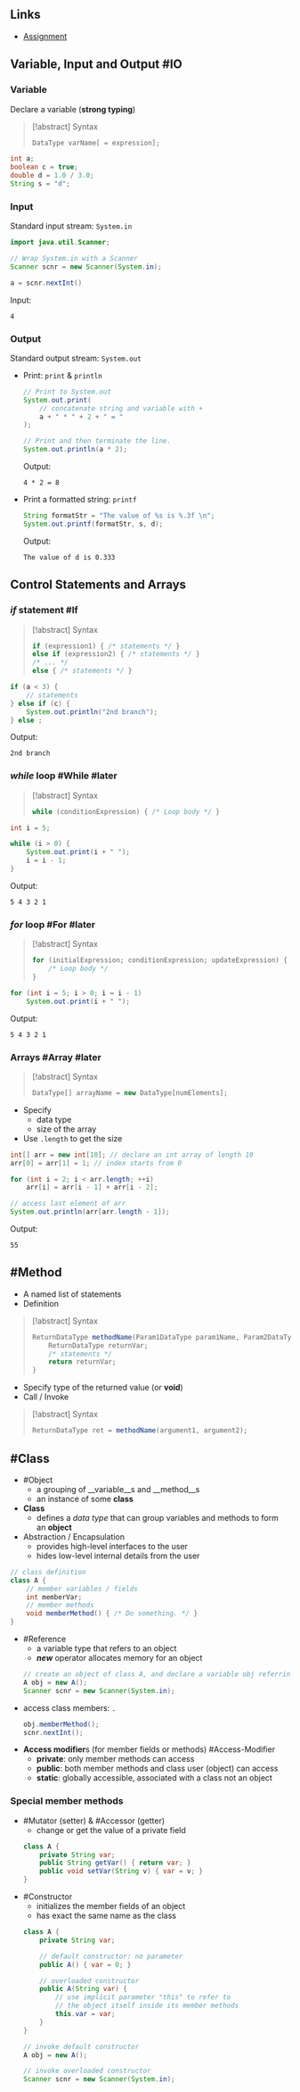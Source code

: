## Links
- [Assignment](https://tulane.instructure.com/courses/2271434/assignments/14343170)
## Variable, Input and Output #IO
### Variable
Declare a variable (**strong typing**)
> [!abstract] Syntax
> ```java
> DataType varName[ = expression];
> ```
```java
int a;
boolean c = true;
double d = 1.0 / 3.0;
String s = "d";
```
### Input
Standard input stream: `System.in`
```java
import java.util.Scanner;
```
```java
// Wrap System.in with a Scanner
Scanner scnr = new Scanner(System.in);

a = scnr.nextInt()
```
  Input:
```
4
```
### Output
Standard output stream: `System.out`
- Print: `print` & `println`
  ```java
  // Print to System.out
  System.out.print(
      // concatenate string and variable with +
      a + " * " + 2 + " = "
  );
  
  // Print and then terminate the line.
  System.out.println(a * 2);
  ```
    Output:
  ```
  4 * 2 = 8
  ```
- Print a formatted string: `printf`
  ```java
  String formatStr = "The value of %s is %.3f \n";
  System.out.printf(formatStr, s, d);
  ```
    Output:
  ```
  The value of d is 0.333
  ```
## Control Statements and Arrays
### _if_ statement #If
> [!abstract] Syntax
> ```java
> if (expression1) { /* statements */ }
> else if (expression2) { /* statements */ }
> /* ... */
> else { /* statements */ }
> ```
```java
if (a < 3) {
    // statements
} else if (c) {
    System.out.println("2nd branch");
} else ;
```
Output:
```
2nd branch
```
### _while_ loop #While #later
> [!abstract] Syntax
> ```java
> while (conditionExpression) { /* Loop body */ }
> ```
```java
int i = 5;

while (i > 0) {
    System.out.print(i + " ");
    i = i - 1;
}
```
Output:
```
5 4 3 2 1 
```
### _for_ loop #For #later
> [!abstract] Syntax
> ```java
> for (initialExpression; conditionExpression; updateExpression) {
>     /* Loop body */
> }
> ```
```java
for (int i = 5; i > 0; i = i - 1)
    System.out.print(i + " ");
```
Output:
```
5 4 3 2 1 
```
### Arrays #Array #later
> [!abstract] Syntax
> ```java
> DataType[] arrayName = new DataType[numElements];
> ```
- Specify
    - data type
    - size of the array
- Use `.length` to get the size
```java
int[] arr = new int[10]; // declare an int array of length 10
arr[0] = arr[1] = 1; // index starts from 0

for (int i = 2; i < arr.length; ++i)
    arr[i] = arr[i - 1] + arr[i - 2];

// access last element of arr
System.out.println(arr[arr.length - 1]);
```
Output:
```
55
```
## #Method
- A named list of statements
- Definition
> [!abstract] Syntax
> ```java
> ReturnDataType methodName(Param1DataType param1Name, Param2DataType param2Name) {
>     ReturnDataType returnVar;
>     /* statements */
>     return returnVar;
> }
> ```
- Specify type of the returned value (or **void**)
- Call / Invoke
> [!abstract] Syntax
> ```java
> ReturnDataType ret = methodName(argument1, argument2);
> ```
## #Class
- #Object
    - a grouping of __variable__s and __method__s
    - an instance of some **class**
- **Class**
    - defines a _data type_ that can group variables and methods to form an **object**
- Abstraction / Encapsulation
    - provides high-level interfaces to the user
    - hides low-level internal details from the user
```java
// class definition
class A {
    // member variables / fields
    int memberVar;
    // member methods
    void memberMethod() { /* Do something. */ }
}
```
- #Reference
    - a variable type that refers to an object
    - **_new_** operator allocates memory for an object
  ```java
  // create an object of class A, and declare a variable obj referring to it
  A obj = new A();
  Scanner scnr = new Scanner(System.in);
  ```
- access class members: `.`
  ```java
  obj.memberMethod();
  scnr.nextInt();
  ```
- **Access modifier**s (for member fields or methods) #Access-Modifier
    - **private**: only member methods can access
    - **public**: both member methods and class user (object) can access
    - **static**: globally accessible, associated with a class not an object
### Special member methods

- #Mutator (setter) & #Accessor (getter)
    - change or get the value of a private field
  ```java
  class A {
      private String var;
      public String getVar() { return var; }
      public void setVar(String v) { var = v; }
  }
  ```
- #Constructor
    - initializes the member fields of an object
    - has exact the same name as the class
  ```java
  class A {
      private String var;

      // default constructor: no parameter
      public A() { var = 0; }

      // overloaded constructor
      public A(String var) {
          // use implicit parameter "this" to refer to
          // the object itself inside its member methods
          this.var = var;
      }
  }

  // invoke default constructor
  A obj = new A();

  // invoke overloaded constructor
  Scanner scnr = new Scanner(System.in);
  ```
